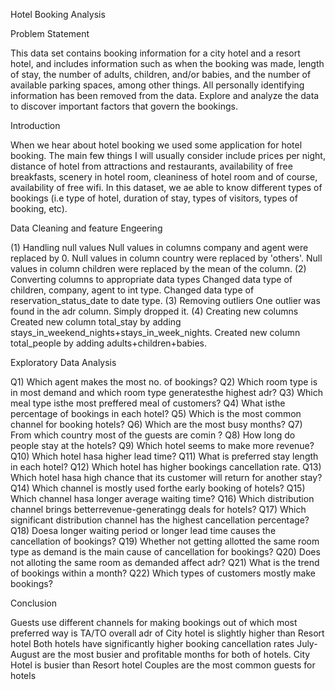 Hotel Booking Analysis 

Problem Statement 

This data set contains booking information for a city hotel and a resort hotel, and includes information such as when the booking was made, length of stay, the number of adults, children, and/or babies, and the number of available parking spaces, among other things. All personally identifying information has been removed from the data.
Explore and analyze the data to discover important factors that govern the bookings.

Introduction

When we hear about hotel booking we used some application  for hotel booking. The main few things I will usually consider include prices per night, distance of hotel from attractions and restaurants, availability of free breakfasts, scenery in hotel room, cleaniness of hotel room and of course, availability of free wifi. In this dataset, we ae able to know different types of bookings (i.e type of hotel, duration of stay, types of visitors, types of booking, etc).

Data Cleaning and feature Engeering 

(1) Handling null values
Null values in columns company and agent were replaced by 0.
Null values in column country were replaced by 'others'.
Null values in column children were replaced by the mean of the column.
(2) Converting columns to appropriate data types
Changed data type of children, company, agent to int type.
Changed data type of reservation_status_date to date type.
(3) Removing outliers
One outlier was found in the adr column. Simply dropped it.
(4) Creating new columns
Created new column total_stay by adding stays_in_weekend_nights+stays_in_week_nights.
Created new column total_people by adding adults+children+babies.

Exploratory Data Analysis

Q1) Which agent makes the most no. of bookings?
 Q2) Which room type is in most demand and which room type generatesthe  highest adr?
 Q3) Which meal type isthe  most preffered meal of customers?
 Q4) What isthe  percentage of bookings in each hotel?
 Q5) Which is the most common channel for booking hotels?
 Q6) Which are the most busy months?
 Q7) From which country most of the guests are comin ?
 Q8) How long do people stay at the hotels?
 Q9)  Which hotel seems to make more revenue?
 Q10)  Which hotel hasa  higher lead time?
 Q11)  What is preferred stay length in each hotel?
 Q12)  Which hotel has higher bookings cancellation rate.
 Q13)  Which hotel hasa  high chance that its customer will return for another stay?
 Q14)  Which channel is mostly used forthe  early booking of hotels?
 Q15)  Which channel hasa  longer average waiting time?
 Q16)  Which distribution channel brings betterrevenue-generatingg deals for hotels?
 Q17)  Which significant distribution channel has the highest cancellation percentage?
 Q18) Doesa  longer waiting period or longer lead time causes the cancellation of bookings?
 Q19) Whether not getting allotted the same room type as demand is the main cause of cancellation for bookings?
 Q20) Does not alloting the  same room as demanded affect adr? 
 Q21) What is the trend of bookings within a month?
 Q22) Which types of customers mostly make bookings?

Conclusion

Guests use different channels for making bookings out of which most preferred way is TA/TO
overall adr of City hotel is slightly higher than Resort hotel
Both hotels have significantly higher booking cancellation rates
July- August are the most busier and profitable months for both of hotels.
City Hotel is busier than Resort hotel
Couples are the most common guests for hotels
